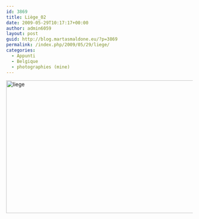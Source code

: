 ```yaml
---
id: 3869
title: Liège_02
date: 2009-05-29T10:17:17+00:00
author: admin6059
layout: post
guid: http://blog.martasmaldone.eu/?p=3869
permalink: /index.php/2009/05/29/liege/
categories:
  - Appunti
  - Belgique
  - photographies (mine)
---
```

<img class="aligncenter wp-image-3870" src="http://blog.martasmaldone.eu/wp-content/uploads/2016/10/liege.jpg" alt="liege" width="580" height="358" srcset="http://blog.martasmaldone.eu/wp-content/uploads/2016/10/liege.jpg 650w, http://blog.martasmaldone.eu/wp-content/uploads/2016/10/liege-300x185.jpg 300w" sizes="(max-width: 580px) 100vw, 580px" />